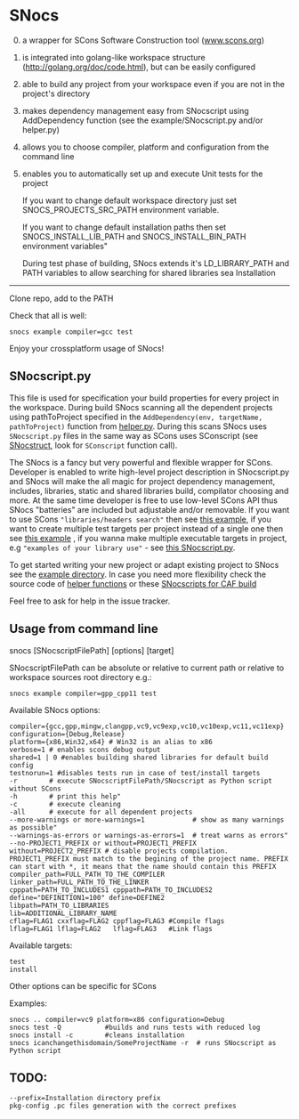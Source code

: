 SNocs
=====

0. a wrapper for SCons Software Construction tool (www.scons.org)
1. is integrated into golang-like workspace structure (http://golang.org/doc/code.html), but can be easily configured
2. able to build any project from your workspace even if you are not in the project's directory
3. makes dependency management easy from SNocscript using AddDependency function (see the example/SNocscript.py and/or helper.py)
4. allows you to choose compiler, platform and configuration from the command line
5. enables you to automatically set up and execute Unit tests for the project

    If you want to change default workspace directory just set SNOCS_PROJECTS_SRC_PATH environment variable. 
    
    If you want to change default installation paths then set SNOCS_INSTALL_LIB_PATH and SNOCS_INSTALL_BIN_PATH environment variables"
    
    During test phase of building, SNocs extends it's LD_LIBRARY_PATH and PATH variables to allow searching for shared libraries
sea
Installation
---

Clone repo, add to the PATH

Check that all is well:

    snocs example compiler=gcc test

Enjoy your crossplatform usage of SNocs!

SNocscript.py
---

This file is used for specification your build properties for every project in the workspace. During build SNocs scanning all the dependent projects using pathToProject specified in the `AddDependency(env, targetName, pathToProject)` function from [helper.py](https://github.com/osblinnikov/snocs/blob/master/helper.py). During this scans SNocs uses `SNocscript.py` files in the same way as SCons uses SConscript (see [SNocstruct](https://github.com/osblinnikov/snocs/blob/master/SNocstruct), look for `SConscript` function call). 

The SNocs is a fancy but very powerful and flexible wrapper for SCons. Developer is enabled to write high-level project description in SNocscript.py and SNocs will make the all magic for project dependency management, includes, libraries, static and shared libraries build, compilator choosing and more. At the same time developer is free to use low-level SCons API thus SNocs "batteries" are included but adjustable and/or removable. If you want to use SCons `"libraries/headers search"` then see [this example](https://github.com/osblinnikov/caf-workspace/blob/master/actor-framework-snocs/libcaf_opencl_SNocscript.py), if you want to create multiple test targets per project instead of a single one then see [this example](https://github.com/osblinnikov/caf-workspace/blob/master/actor-framework-snocs/unit_testing_SNocscript.py) , if you wanna make multiple executable targets in project, e.g `"examples of your library use"` - see [this SNocscript.py](https://github.com/osblinnikov/caf-workspace/blob/master/actor-framework-snocs/examples_SNocscript.py).

To get started writing your new project or adapt existing project to SNocs see the [example directory](https://github.com/osblinnikov/snocs/blob/master/example/). In case you need more flexibility check the source code of [helper functions](https://github.com/osblinnikov/snocs/blob/master/helper.py) or these [SNocscripts for CAF build](https://github.com/osblinnikov/caf-workspace/tree/master/actor-framework-snocs)

Feel free to ask for help in the issue tracker.

Usage from command line
---

snocs [SNocscriptFilePath] [options] [target]

SNocscriptFilePath can be absolute or relative to current path or 
relative to workspace sources root directory e.g.:

    snocs example compiler=gpp_cpp11 test

Available SNocs options:

    compiler={gcc,gpp,mingw,clangpp,vc9,vc9exp,vc10,vc10exp,vc11,vc11exp}
    configuration={Debug,Release}
    platform={x86,Win32,x64} # Win32 is an alias to x86
    verbose=1 # enables scons debug output
    shared=1 | 0 #enables building shared libraries for default build config
    testnorun=1 #disables tests run in case of test/install targets
    -r        # execute SNocscriptFilePath/SNocscript as Python script without SCons
    -h        # print this help"
    -c        # execute cleaning
    -all      # execute for all dependent projects
    --more-warnings or more-warnings=1            # show as many warnings as possible"
    --warnings-as-errors or warnings-as-errors=1  # treat warns as errors"
    --no-PROJECT1_PREFIX or without=PROJECT1_PREFIX without=PROJECT2_PREFIX # disable projects compilation. PROJECT1_PREFIX must match to the begining of the project name. PREFIX can start with *, it means that the name should contain this PREFIX
    compiler_path=FULL_PATH_TO_THE_COMPILER
    linker_path=FULL_PATH_TO_THE_LINKER
    cpppath=PATH_TO_INCLUDES1 cpppath=PATH_TO_INCLUDES2
    define="DEFINITION1=100" define=DEFINE2
    libpath=PATH_TO_LIBRARIES
    lib=ADDITIONAL_LIBRARY_NAME
    cflag=FLAG1 cxxflag=FLAG2 cppflag=FLAG3 #Compile flags
    lflag=FLAG1 lflag=FLAG2   lflag=FLAG3   #Link flags

Available targets:

    test
    install

Other options can be specific for SCons

Examples:

    snocs .. compiler=vc9 platform=x86 configuration=Debug
    snocs test -Q           #builds and runs tests with reduced log
    snocs install -c        #cleans installation
    snocs icanchangethisdomain/SomeProjectName -r  # runs SNocscript as Python script
    
    
    
TODO:
---

    --prefix=Installation directory prefix
    pkg-config .pc files generation with the correct prefixes
